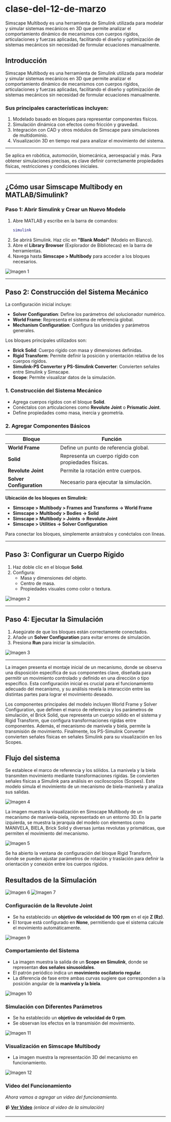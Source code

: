 # clase-del-12-de-marzo

Simscape Multibody es una herramienta de Simulink utilizada para modelar y simular sistemas mecánicos en 3D que permite analizar el comportamiento dinámico de mecanismos con cuerpos rígidos, articulaciones y fuerzas aplicadas, facilitando el diseño y optimización de sistemas mecánicos sin necesidad de formular ecuaciones manualmente.
## Introducción

Simscape Multibody es una herramienta de Simulink utilizada para modelar y simular sistemas mecánicos en 3D que permite analizar el comportamiento dinámico de mecanismos con cuerpos rígidos, articulaciones y fuerzas aplicadas, facilitando el diseño y optimización de sistemas mecánicos sin necesidad de formular ecuaciones manualmente.

### Sus principales características incluyen:
1. Modelado basado en bloques para representar componentes físicos.
2. Simulación dinámica con efectos como fricción y gravedad.
3. Integración con CAD y otros módulos de Simscape para simulaciones de multidominio.
4. Visualización 3D en tiempo real para analizar el movimiento del sistema.
---
Se aplica en robótica, automoción, biomecánica, aeroespacial y más. Para obtener simulaciones precisas, es clave definir correctamente propiedades físicas, restricciones y condiciones iniciales.

---

## ¿Cómo usar Simscape Multibody en MATLAB/Simulink?

### Paso 1: Abrir Simulink y Crear un Nuevo Modelo
1. Abre MATLAB y escribe en la barra de comandos:
    ```matlab
    simulink
    ```
2. Se abrirá Simulink. Haz clic en **"Blank Model"** (Modelo en Blanco).
3. Abre el **Library Browser** (Explorador de Bibliotecas) en la barra de herramientas.
4. Navega hasta **Simscape > Multibody** para acceder a los bloques necesarios.

![Imagen 1](imagenes/imagen1.png)

---

## Paso 2: Construcción del Sistema Mecánico

La configuración inicial incluye:

- **Solver Configuration**: Define los parámetros del solucionador numérico.
- **World Frame**: Representa el sistema de referencia global.
- **Mechanism Configuration**: Configura las unidades y parámetros generales.

Los bloques principales utilizados son:

- **Brick Solid**: Cuerpo rígido con masa y dimensiones definidas.
- **Rigid Transform**: Permite definir la posición y orientación relativa de los cuerpos rígidos.
- **Simulink-PS Converter y PS-Simulink Converter**: Convierten señales entre Simulink y Simscape.
- **Scope**: Permite visualizar datos de la simulación.

### 1. Construcción del Sistema Mecánico
- Agrega cuerpos rígidos con el bloque **Solid**.
- Conéctalos con articulaciones como **Revolute Joint** o **Prismatic Joint**.
- Define propiedades como masa, inercia y geometría.

### 2. Agregar Componentes Básicos

| Bloque                | Función                                        |
|----------------------|----------------------------------------------|
| **World Frame**       | Define un punto de referencia global.         |
| **Solid**            | Representa un cuerpo rígido con propiedades físicas. |
| **Revolute Joint**   | Permite la rotación entre cuerpos.            |
| **Solver Configuration** | Necesario para ejecutar la simulación.     |

**Ubicación de los bloques en Simulink:**
- **Simscape > Multibody > Frames and Transforms → World Frame**
- **Simscape > Multibody > Bodies → Solid**
- **Simscape > Multibody > Joints → Revolute Joint**
- **Simscape > Utilities → Solver Configuration**

Para conectar los bloques, simplemente arrástralos y conéctalos con líneas.

---

## Paso 3: Configurar un Cuerpo Rígido
1. Haz doble clic en el bloque **Solid**.
2. Configura:
   - Masa y dimensiones del objeto.
   - Centro de masa.
   - Propiedades visuales como color o textura.

![Imagen 2](imagenes/imagen2.png)

---

## Paso 4: Ejecutar la Simulación
1. Asegúrate de que los bloques están correctamente conectados.
2. Añade un **Solver Configuration** para evitar errores de simulación.
3. Presiona **Run** para iniciar la simulación.

![Imagen 3](imagenes/imagen3.png)

---
La imagen presenta el montaje inicial de un mecanismo, donde se observa una disposición específica de sus componentes clave, diseñada para permitir un movimiento controlado y definido en una dirección o tipo específico. Esta configuración inicial es crucial para el funcionamiento adecuado del mecanismo, y su análisis revela la interacción entre las distintas partes para lograr el movimiento deseado.

Los componentes principales del modelo incluyen World Frame y Solver Configuration, que definen el marco de referencia y los parámetros de simulación, el Brick Solid, que representa un cuerpo sólido en el sistema y Rigid Transform, que configura transformaciones rígidas entre componentes. Además, el mecanismo de manivela y biela, permite la transmisión de movimiento. Finalmente, los PS-Simulink Converter convierten señales físicas en señales Simulink para su visualización en los Scopes.

## Flujo del sistema

Se establece el marco de referencia y los sólidos.
La manivela y la biela transmiten movimiento mediante transformaciones rígidas.
Se convierten señales físicas a Simulink para análisis en osciloscopios (Scopes).
Este modelo simula el movimiento de un mecanismo de biela-manivela y analiza sus salidas.

![Imagen 4](imagenes/imagen4.png)

La imagen muestra la visualización en Simscape Multibody de un mecanismo de manivela-biela, representado en un entorno 3D. En la parte izquierda, se muestra la jerarquía del modelo con elementos como MANIVELA, BIELA, Brick Solid y diversas juntas revolutas y prismáticas, que permiten el movimiento del mecanismo. 

![Imagen 5](imagenes/imagen5.png)

Se ha abierto la ventana de configuración del bloque Rigid Transform, donde se pueden ajustar parámetros de rotación y traslación para definir la orientación y conexión entre los cuerpos rígidos.

## Resultados de la Simulación

![Imagen 6](imagenes/imagen6.png)
![Imagen 7](imagenes/imagen7.png)

### Configuración de la Revolute Joint
- Se ha establecido un **objetivo de velocidad de 100 rpm** en el eje **Z (Rz)**.
- El torque está configurado en **None**, permitiendo que el sistema calcule el movimiento automáticamente.

![Imagen 9](imagenes/imagen9.png)

### Comportamiento del Sistema
- La imagen muestra la salida de un **Scope en Simulink**, donde se representan **dos señales sinusoidales**.
- El patrón periódico indica un **movimiento oscilatorio regular**.
- La diferencia de fase entre ambas curvas sugiere que corresponden a la posición angular de la **manivela y la biela**.

![Imagen 10](imagenes/imagen10.png)

### Simulación con Diferentes Parámetros
- Se ha establecido un **objetivo de velocidad de 0 rpm**.
- Se observan los efectos en la transmisión del movimiento.

![Imagen 11](imagenes/imagen11.png)

### Visualización en Simscape Multibody
- La imagen muestra la representación 3D del mecanismo en funcionamiento.

![Imagen 12](imagenes/imagen12.png)

### Video del Funcionamiento
_Ahora vamos a agregar un video del funcionamiento._

📹 **[Ver Video](https://youtu.be/DjXFY_ks1yc)** _(enlace al video de la simulación)_

---
